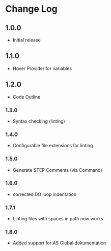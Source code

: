 # Change Log

## 1.0.0

- Initial release

## 1.1.0

- Hover Provider for variables

## 1.2.0

- Code Outline


### 1.3.0

- Syntax checking (linting)

### 1.4.0

- Configurable file extensions for linting

### 1.5.0

- Generate STEP Comments (via Command)

### 1.6.0

- corrected DO loop indentation


### 1.7.1

- Linting files with spaces in path now works

### 1.8.0

- Added support for AS Global dokumentation